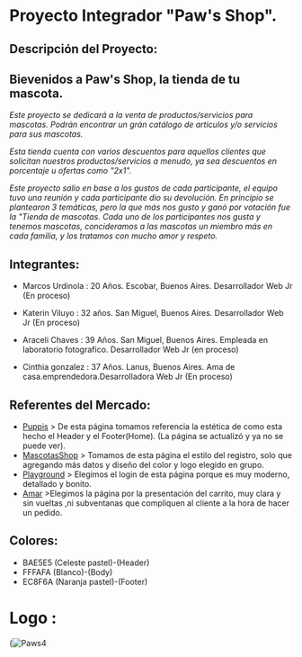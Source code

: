 # Proyecto Integrador "Paw's Shop".


## Descripción del Proyecto:
 ## Bievenidos a Paw's Shop, la tienda de tu mascota.
 *Este proyecto se dedicará a la venta de productos/servicios para mascotas. Podrán encontrar un grán catálogo de articulos y/o servicios para sus mascotas.*
 
 *Esta tienda cuenta con varios descuentos para aquellos clientes que solicitan nuestros productos/servicios a menudo, ya sea descuentos en porcentaje u ofertas como "2x1".*
 
 *Este proyecto salio en base a los gustos de cada participante, el equipo tuvo una reunión y cada participante dio su devolución. En principio se plantearon 3 temáticas, pero la que más nos gusto y ganó por votación fue la "Tienda de mascotas. Cada uno de los participantes nos gusta y tenemos mascotas, concideramos a las mascotas un miembro más en cada familia, y los tratamos con mucho amor y respeto.*


## Integrantes:

- Marcos Urdinola :  20  Años. Escobar, Buenos Aires.  Desarrollador Web Jr (En proceso)

- Katerin Viluyo : 32 años. San Miguel, Buenos Aires.  Desarrollador Web Jr (En proceso)

- Araceli Chaves : 39 Años. San Miguel, Buenos Aires. Empleada en laboratorio fotografico. Desarrollador Web Jr (en proceso)

- Cinthia gonzalez : 37 Años. Lanus, Buenos Aires. Ama de casa.emprendedora.Desarrolladora Web Jr (En proceso)

## Referentes del Mercado:
- [Puppis](http://puppis.com.ar) > De esta página tomamos referencia la estética de como esta hecho el Header y el Footer(Home). (La página se actualizó y ya no se puede ver).
- [MascotasShop](https://mascotasshop.com.ar/) > Tomamos de esta página el estilo del registro, solo que agregando más datos y diseño del color y logo elegido en grupo.
- [Playground](https://playground.digitalhouse.com/login) > Elegimos el login de esta página porque es muy moderno, detallado y bonito. 
- [Amar](https://amarmascotas.com/) >Elegimos la página por la presentación del carrito, muy clara y sin vueltas ,ni subventanas que compliquen al cliente a la hora de hacer un pedido. 

## Colores:
- BAE5E5 (Celeste pastel)-(Header)
- FFFAFA (Blanco)-(Body)
- EC8F6A (Naranja pastel)-(Footer)

# Logo :
(![Paws4](https://user-images.githubusercontent.com/85351158/127195010-1d9eb594-629b-4db5-bdec-13350e46dcc6.png)
